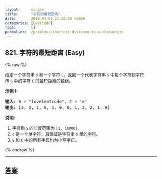 ```yaml
---
layout:     single
title:      "字符的最短距离"
date:       2018-04-01 21:30:00 +0800
categories: [Leetcode]
tags:       []
permalink:  /problems/shortest-distance-to-a-character/
---
```


## 821. 字符的最短距离 (Easy)

{% raw %}

<p>给定一个字符串&nbsp;<code>S</code>&nbsp;和一个字符&nbsp;<code>C</code>。返回一个代表字符串&nbsp;<code>S</code>&nbsp;中每个字符到字符串&nbsp;<code>S</code>&nbsp;中的字符&nbsp;<code>C</code>&nbsp;的最短距离的数组。</p>

<p><strong>示例 1:</strong></p>

<pre>
<strong>输入:</strong> S = &quot;loveleetcode&quot;, C = &#39;e&#39;
<strong>输出:</strong> [3, 2, 1, 0, 1, 0, 0, 1, 2, 2, 1, 0]
</pre>

<p><strong>说明:</strong></p>

<ol>
	<li>字符串&nbsp;<code>S</code>&nbsp;的长度范围为&nbsp;<code>[1, 10000]</code>。</li>
	<li><code>C</code>&nbsp;是一个单字符，且保证是字符串&nbsp;<code>S</code>&nbsp;里的字符。</li>
	<li><code>S</code>&nbsp;和&nbsp;<code>C</code>&nbsp;中的所有字母均为小写字母。</li>
</ol>

{% endraw %}

---

## [答案](https://github.com/openset/leetcode/tree/master/problems/shortest-distance-to-a-character)
